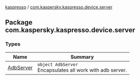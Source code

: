 [kaspresso](../index.md) / [com.kaspersky.kaspresso.device.server](./index.md)

## Package com.kaspersky.kaspresso.device.server

### Types

| Name | Summary |
|---|---|
| [AdbServer](-adb-server/index.md) | `object AdbServer`<br>Encapsulates all work with adb server. |
